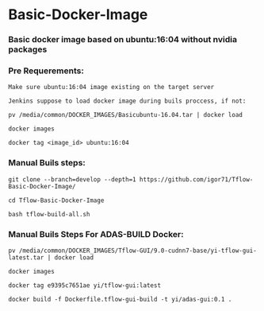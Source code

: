 # Basic-Docker-Image
### Basic docker image based on ubuntu:16:04 without nvidia packages

### Pre Requerements:
```
Make sure ubuntu:16:04 image existing on the target server

Jenkins suppose to load docker image during buils proccess, if not:

pv /media/common/DOCKER_IMAGES/Basicubuntu-16.04.tar | docker load

docker images

docker tag <image_id> ubuntu:16:04
```
### Manual Buils steps:
```
git clone --branch=develop --depth=1 https://github.com/igor71/Tflow-Basic-Docker-Image/

cd Tflow-Basic-Docker-Image

bash tflow-build-all.sh
```
### Manual Buils Steps For ADAS-BUILD Docker:
```
pv /media/common/DOCKER_IMAGES/Tflow-GUI/9.0-cudnn7-base/yi-tflow-gui-latest.tar | docker load

docker images

docker tag e9395c7651ae yi/tflow-gui:latest

docker build -f Dockerfile.tflow-gui-build -t yi/adas-gui:0.1 .
```
